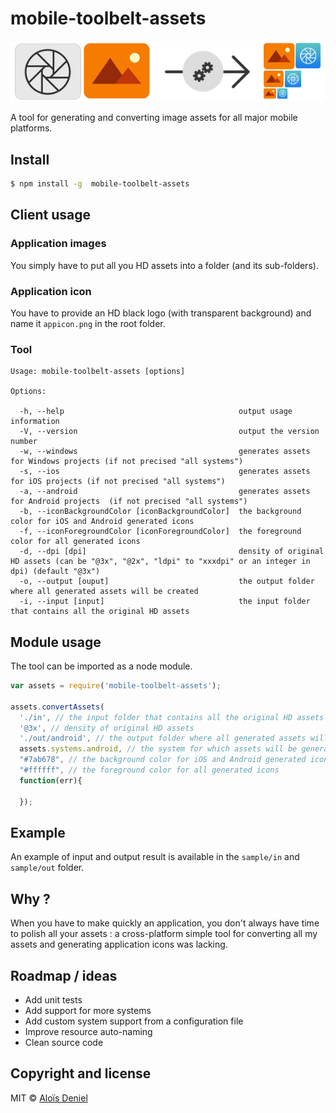# mobile-toolbelt-assets

![Mobile Assets Logo](logo.png)

A tool for generating and converting image assets for all major mobile platforms.

## Install

```sh
$ npm install -g  mobile-toolbelt-assets
```

## Client usage

### Application images

You simply have to put all you HD assets into a folder (and its sub-folders).

### Application icon

You have to provide an HD black logo (with transparent background) and name it `appicon.png` in the root folder.

### Tool

```
Usage: mobile-toolbelt-assets [options]

Options:

  -h, --help                                       output usage information
  -V, --version                                    output the version number
  -w, --windows                                    generates assets for Windows projects (if not precised "all systems")
  -s, --ios                                        generates assets for iOS projects (if not precised "all systems")
  -a, --android                                    generates assets for Android projects  (if not precised "all systems")
  -b, --iconBackgroundColor [iconBackgroundColor]  the background color for iOS and Android generated icons
  -f, --iconForegroundColor [iconForegroundColor]  the foreground color for all generated icons
  -d, --dpi [dpi]                                  density of original HD assets (can be "@3x", "@2x", "ldpi" to "xxxdpi" or an integer in dpi) (default "@3x")
  -o, --output [ouput]                             the output folder where all generated assets will be created
  -i, --input [input]                              the input folder that contains all the original HD assets
```

## Module usage

The tool can be imported as a node module.

```javascript
var assets = require('mobile-toolbelt-assets');

assets.convertAssets(
  './in', // the input folder that contains all the original HD assets
  '@3x', // density of original HD assets
  './out/android', // the output folder where all generated assets will be created
  assets.systems.android, // the system for which assets will be generated (see "./systems" if you need a custom system)
  "#7ab678", // the background color for iOS and Android generated icons
  "#ffffff", // the foreground color for all generated icons
  function(err){

  });
```

## Example

An example of input and output result is available in the `sample/in` and `sample/out` folder.

## Why ?

When you have to make quickly an application, you don't always have time to polish all your assets : a cross-platform simple tool for converting all my assets and generating application icons was lacking.

## Roadmap / ideas

* Add unit tests
* Add support for more systems
* Add custom system support from a configuration file
* Improve resource auto-naming
* Clean source code

## Copyright and license

MIT © [Aloïs Deniel](http://aloisdeniel.github.io)
